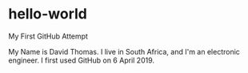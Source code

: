 # hello-world
My First GitHub Attempt

My Name is David Thomas.  I live in South Africa, and I'm an electronic engineer.  I first used GitHub on 6 April 2019.
